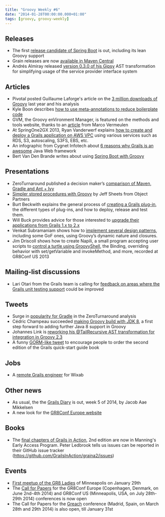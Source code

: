 ```yaml
---
title: "Groovy Weekly #6"
date: "2014-01-28T00:00:00.000+01:00"
tags: [groovy, groovy-weekly]
---
```


## Releases

*   The first [release candidate of Spring Boot](https://spring.io/blog/2014/01/22/spring-boot-1-0-0-rc1-released) is out, including its lean Groovy support
*   Grain releases are now [available in Maven Central](https://twitter.com/grainframework/status/425887785312976897)
*   Andrés Almiray released [version 0.3.0 of his Gipsy](https://twitter.com/aalmiray/status/426431315463110656) AST transformation for simplifying usage of the service provider interface system

## Articles

*   Pivotal posted Guillaume Laforge's article on the [3 million downloads of Groovy](http://blog.gopivotal.com/products/3-million-downloads-of-the-groovy-programming-language-in-2013) last year and his analysis
*   Kyle Boon describes [how to use meta-annotations to reduce boilerplate code](http://kyleboon.org/blog/2014/01/22/using-meta-annotations-to-dry-your-groovy/)
*   GVM, the Groovy enVironment Manager, is featured on the methods and tools website, thanks to an [article](http://www.methodsandtools.com/tools/gvm.php) from Marco Vermeulen
*   At SpringOne2GX 2013, Ryan Vanderwerf explains [how to create and deploy a Grails application on AWS VPC](http://www.infoq.com/presentations/grails-aws-vpc-2gx) using various services such as RDS, S3, autoscaling, S3FS, EBS, etc.
*   An infographic from Cygnet Infotech about [6 reasons why Grails is an awesome](http://www.cygnet-infotech.com/infographic-6-reasons-why-grails-is-an-awesome-java-web-framework) Java Web framework
*   Bert Van Den Brande writes about using [Spring Boot with Groovy](http://blog.bertvdbrande.com/java/spring-boot-applied-springmvcgroovy/)

## Presentations

*   ZeroTurnaround published a decision maker’s [comparison of Maven, Gradle and Ant + Ivy](http://zeroturnaround.com/rebellabs/java-build-tools-part-2-a-decision-makers-comparison-of-maven-gradle-and-ant-ivy/)
*   [Simpler stored procedures with Groovy](http://www.objectpartners.com/2014/01/24/simpler-stored-procedures-with-groovy/) by Jeff Sheets from Object Partners
*   Burt Beckwith explains the general process of [creating a Grails plug-in](http://www.infoq.com/presentations/grails-plugin-2gx), the different types of plug-ins, and how to deploy, release and test them.
*   Will Buck provides advice for those interested to [upgrade their applications from Grails 1.x to 2.x](http://www.infoq.com/presentations/grails-upgrade)
*   Venkat Subramaniam shows how to [implement several design patterns](http://www.infoq.com/presentations/groovy-design-patterns), including some GoF ones, using Groovy’s dynamic nature and closures.
*   Jim Driscoll shows how to create Napili, a small program accepting user scripts to [control a turtle using GroovyShell](http://www.infoq.com/presentations/turtle-groovy-dsl), the Binding, overriding behavior with set/getVariable and invokeMethod, and more, recorded at GR8Conf US 2013

## Mailing-list discussions

*   Lari Otari from the Grails team is calling for [feedback on areas where the Grails unit testing support](http://grails.1312388.n4.nabble.com/Grails-Unit-testing-improvements-for-Grails-2-4-call-for-feedback-td4653480.html) could be improved
    
## Tweets

*   Surge in [popularity for Gradle](https://twitter.com/rebellabs/status/425676447588818944) in the ZeroTurnaround analysis
*   Cédric Champeau succeeded [making Groovy build with JDK 8](https://twitter.com/cedricchampeau/status/425965163804901376), a first step forward to adding further Java 8 support in Groovy
*   Johannes Link is [reworking his @TailRecursive AST transformation for integration in Groovy 2.3](https://twitter.com/johanneslink/status/427833828229779456)
*   A funny [GORM-like tweet](https://twitter.com/yeiiowsnow/status/425317814388289536) to encourage people to order the second edition of the Grails quick-start guide book

## Jobs

*   A [remote Grails engineer](http://findgrailsjobs.com/job/475-grails-engineer-wixab-telework) for Wixab

## Other news

*   As usual, the the [Grails Diary](http://grydeske.net/news/show/27) is out, week 5 of 2014, by Jacob Aae Mikkelsen
*   A new look for the [GR8Conf Europe website](http://gr8conf.eu/)
  
## Books

*   The [final chapters of Grails in Action](https://twitter.com/manningmeap/status/425672935576453120), 2nd edition are now in Manning's Early Access Program. Peter Ledbrook tells us issues can be reported in their GitHub issue tracker (https://github.com/GrailsInAction/graina2/issues)
    
## Events

*   [First meetup of the GR8 Ladies](https://twitter.com/gr8ladies/status/426078450236260352) of Minneapolis on January 29th
*   The [Call for Papers](http://cfp.gr8conf.org/login/auth) for the GR8Conf Europe (Copenhagen, Denmark, on June 2nd-4th 2014) and GR8Conf US (Minneapolis, USA, on July 28th-29th 2014) conferences is now open
*   The Call for Papers for the [Greach](http://greach.es/) conference (Madrid, Spain, on March 28th and 29th 2014) is also open, till January 31st